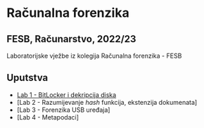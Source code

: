 # Računalna forenzika
## FESB, Računarstvo, 2022/23
Laboratorijske vježbe iz kolegija Računalna forenzika - FESB
## Uputstva
- [Lab 1 - BitLocker i dekripcija diska](Lab1/README.md)
- [Lab 2 - Razumijevanje *hash* funkcija, ekstenzija dokumenata]
- [Lab 3 - Forenzika USB uređaja]
- [Lab 4 - Metapodaci]
